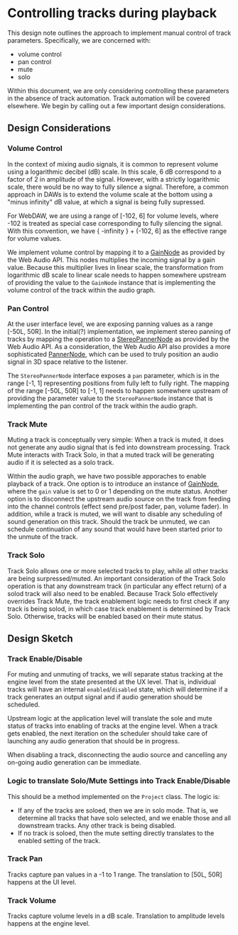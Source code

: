 # Controlling tracks during playback

This design note outlines the approach to implement manual control of track parameters. Specifically, we are
concerned with:

- volume control
- pan control
- mute
- solo

Within this document, we are only considering controlling these parameters in the absence of track automation.
Track automation will be covered elsewhere. We begin by calling out a few important design considerations.

## Design Considerations

### Volume Control

In the context of mixing audio signals, it is common to represent volume using a logarithmic decibel (dB)
scale. In this scale, 6 dB correspond to a factor of 2 in amplitude of the signal. However, with a strictly
logarithmic scale, there would be no way to fully silence a signal. Therefore, a common approach in DAWs is
to extend the volume scale at the bottom using a "minus infinity" dB value, at which a signal is being fully 
supressed.

For WebDAW, we are using a range of [-102, 6] for volume levels, where -102 is treated as special case
corresponding to fully silencing the signal. With this convention, we have { -infinity } + (-102, 6] as
the effective range for volume values.

We implement volume control by mapping it to a [GainNode](https://webaudio.github.io/web-audio-api/#GainNode)
as provided by the Web Audio API. This nodes multiplies the incoming signal by a gain value. Because this 
multiplier lives in linear scale, the transformation from logarithmic dB scale to linear scale needs to 
happen somewhere upstream of providing the value to the `GainNode` instance that is implementing the
volume control of the track within the audio graph.

### Pan Control

At the user interface level, we are exposing panning values as a range [-50L, 50R]. In the initial(?)
implementation, we implement stereo panning of tracks by mapping the operation to a
[StereoPannerNode](https://webaudio.github.io/web-audio-api/#stereopannernode) as provided by the 
Web Audio API. As a consideration, the Web Audio API also provides a more sophisticated
[PannerNode](https://webaudio.github.io/web-audio-api/#PannerNode), which can be used to truly
position an audio signal in 3D space relative to the listener.

The `StereoPannerNode` interface exposes a `pan` parameter, which is in the range [-1, 1] representing
positions from fully left to fully right. The mapping of the range [-50L, 50R] to [-1, 1] needs to
happen somewhere upstream of providing the parameter value to the `StereoPannerNode` instance that is
implementing the pan control of the track within the audio graph.

### Track Mute

Muting a track is conceptually very simple: When a track is muted, it does not generate any audio
signal that is fed into downstream processing. Track Mute interacts with Track Solo, in that 
a muted track will be generating audio if it is selected as a solo track.

Within the audio graph, we have two possible apporaches to enable playback of a track. One option is to introduce 
an instance of [GainNode](https://webaudio.github.io/web-audio-api/#GainNode), where the `gain` value is
set to 0 or 1 depending on the mute status. Another option is to disconnect the upstream audio source on the track
from feeding into the channel controls (effect send pre/post fader, pan, volume fader). In addition, while a track
is muted, we will want to disable any scheduling of sound generation on this track. Should the track be unmuted,
we can schedule continuation of any sound that would have been started prior to the unmute of the track.

### Track Solo

Track Solo allows one or more selected tracks to play, while all other tracks are being surpressed/muted.
An important consideration of the Track Solo operation is that any downstream track (in particular any
effect return) of a solod track will also need to be enabled. Because Track Solo effectively overrides 
Track Mute, the track enablement logic needs to first check if any track is being solod, in which case
track enablement is determined by Track Solo. Otherwise, tracks will be enabled based on their mute
status.

## Design Sketch

### Track Enable/Disable

For muting and unmuting of tracks, we will separate status tracking at the engine level from the state
presented at the UX level. That is, individual tracks will have an internal `enabled`/`disabled` state,
which will determine if a track generates an output signal and if audio generation should be scheduled.

Upstream logic at the application level will translate the sole and mute status of tracks into enabling
of tracks at the engine level. When a track gets enabled, the next iteration on the scheduler should take care
of launching any audio generation that should be in progress.

When disabling a track, disconnecting the audio source and cancelling any on-going audio generation can be
immediate.

### Logic to translate Solo/Mute Settings into Track Enable/Disable

This should be a method implemented on the `Project` class. The logic is:

- If any of the tracks are soloed, then we are in solo mode. That is, we determine all tracks that have solo 
  selected, and we enable those and all downstream tracks. Any other track is being disabled.
- If no track is soloed, then the mute setting directly translates to the enabled setting of the track.

### Track Pan

Tracks capture pan values in a -1 to 1 range. The translation to [50L, 50R] happens at the UI level.

### Track Volume

Tracks capture volume levels in a dB scale. Translation to amplitude levels happens at the engine level.
